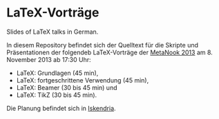 LaTeX-Vorträge
==============

Slides of LaTeX talks in German.

In diesem Repository befindet sich der Quelltext für
die Skripte und Präsentationen
der folgendeb LaTeX-Vorträge
der [MetaNook 2013](http://metameute.de/nook)
am 8. November 2013 ab 17:30 Uhr:
  * LaTeX: Grundlagen (45 min),
  * LaTeX: fortgeschrittene Verwendung (45 min),
  * LaTeX: Beamer (30 bis 45 min) und
  * LaTeX: TikZ (30 bis 45 min).

Die Planung befindet sich in [Iskendria](http://g4t3.de/~dante/iskendria/uni-luebeck/projekte/latex).